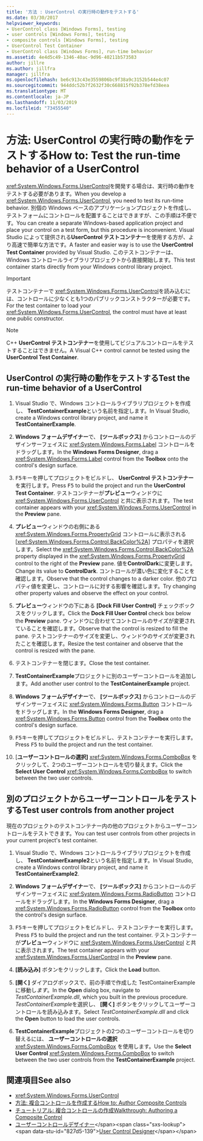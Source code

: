 ```yaml
---
title: '方法 : UserControl の実行時の動作をテストする'
ms.date: 03/30/2017
helpviewer_keywords:
- UserControl class [Windows Forms], testing
- user controls [Windows Forms], testing
- composite controls [Windows Forms], testing
- UserControl Test Container
- UserControl class [Windows Forms], run-time behavior
ms.assetid: 4e4d5c49-1346-40ac-9d96-40211b573583
author: jillre
ms.author: jillfra
manager: jillfra
ms.openlocfilehash: be6c913c43e3559806bc9f38a9c3152b544e4c07
ms.sourcegitcommit: 944ddc52b7f2632f30c668815f92b378efd38eea
ms.translationtype: MT
ms.contentlocale: ja-JP
ms.lasthandoff: 11/03/2019
ms.locfileid: "73455540"
---
```

# <a name="how-to-test-the-run-time-behavior-of-a-usercontrol"></a><span data-ttu-id="827d5-102">方法: UserControl の実行時の動作をテストする</span><span class="sxs-lookup"><span data-stu-id="827d5-102">How to: Test the run-time behavior of a UserControl</span></span>

<span data-ttu-id="827d5-103"><xref:System.Windows.Forms.UserControl>を開発する場合は、実行時の動作をテストする必要があります。</span><span class="sxs-lookup"><span data-stu-id="827d5-103">When you develop a <xref:System.Windows.Forms.UserControl>, you need to test its run-time behavior.</span></span> <span data-ttu-id="827d5-104">別個の Windows ベースのアプリケーションプロジェクトを作成し、テストフォームにコントロールを配置することはできますが、この手順は不便です。</span><span class="sxs-lookup"><span data-stu-id="827d5-104">You can create a separate Windows-based application project and place your control on a test form, but this procedure is inconvenient.</span></span> <span data-ttu-id="827d5-105">Visual Studio によって提供される**UserControl テストコンテナー**を使用する方が、より高速で簡単な方法です。</span><span class="sxs-lookup"><span data-stu-id="827d5-105">A faster and easier way is to use the **UserControl Test Container** provided by Visual Studio.</span></span> <span data-ttu-id="827d5-106">このテストコンテナーは、Windows コントロールライブラリプロジェクトから直接開始します。</span><span class="sxs-lookup"><span data-stu-id="827d5-106">This test container starts directly from your Windows control library project.</span></span>

> [!IMPORTANT]
> <span data-ttu-id="827d5-107">テストコンテナーで <xref:System.Windows.Forms.UserControl>を読み込むには、コントロールに少なくとも1つのパブリックコンストラクターが必要です。</span><span class="sxs-lookup"><span data-stu-id="827d5-107">For the test container to load your <xref:System.Windows.Forms.UserControl>, the control must have at least one public constructor.</span></span>

> [!NOTE]
> <span data-ttu-id="827d5-108">C++ **UserControl テストコンテナー**を使用してビジュアルコントロールをテストすることはできません。</span><span class="sxs-lookup"><span data-stu-id="827d5-108">A Visual C++ control cannot be tested using the **UserControl Test Container**.</span></span>

## <a name="test-the-run-time-behavior-of-a-usercontrol"></a><span data-ttu-id="827d5-109">UserControl の実行時の動作をテストする</span><span class="sxs-lookup"><span data-stu-id="827d5-109">Test the run-time behavior of a UserControl</span></span>

1. <span data-ttu-id="827d5-110">Visual Studio で、Windows コントロールライブラリプロジェクトを作成し、 **TestContainerExample**という名前を指定します。</span><span class="sxs-lookup"><span data-stu-id="827d5-110">In Visual Studio, create a Windows control library project, and name it **TestContainerExample**.</span></span>

2. <span data-ttu-id="827d5-111">**Windows フォームデザイナー**で、 **[ツールボックス]** からコントロールのデザインサーフェイスに <xref:System.Windows.Forms.Label> コントロールをドラッグします。</span><span class="sxs-lookup"><span data-stu-id="827d5-111">In the **Windows Forms Designer**, drag a <xref:System.Windows.Forms.Label> control from the **Toolbox** onto the control's design surface.</span></span>

3. <span data-ttu-id="827d5-112"><kbd>F5</kbd>キーを押してプロジェクトをビルドし、 **UserControl テストコンテナー**を実行します。</span><span class="sxs-lookup"><span data-stu-id="827d5-112">Press <kbd>F5</kbd> to build the project and run the **UserControl Test Container**.</span></span> <span data-ttu-id="827d5-113">テストコンテナーが**プレビュー**ウィンドウに <xref:System.Windows.Forms.UserControl> と共に表示されます。</span><span class="sxs-lookup"><span data-stu-id="827d5-113">The test container appears with your <xref:System.Windows.Forms.UserControl> in the **Preview** pane.</span></span>

4. <span data-ttu-id="827d5-114">**プレビュー**ウィンドウの右側にある <xref:System.Windows.Forms.PropertyGrid> コントロールに表示される [<xref:System.Windows.Forms.Control.BackColor%2A>] プロパティを選択します。</span><span class="sxs-lookup"><span data-stu-id="827d5-114">Select the <xref:System.Windows.Forms.Control.BackColor%2A> property displayed in the <xref:System.Windows.Forms.PropertyGrid> control to the right of the **Preview** pane.</span></span> <span data-ttu-id="827d5-115">値を**ControlDark**に変更します。</span><span class="sxs-lookup"><span data-stu-id="827d5-115">Change its value to **ControlDark**.</span></span> <span data-ttu-id="827d5-116">コントロールが濃い色に変化することを確認します。</span><span class="sxs-lookup"><span data-stu-id="827d5-116">Observe that the control changes to a darker color.</span></span> <span data-ttu-id="827d5-117">他のプロパティ値を変更し、コントロールに対する影響を確認します。</span><span class="sxs-lookup"><span data-stu-id="827d5-117">Try changing other property values and observe the effect on your control.</span></span>

5. <span data-ttu-id="827d5-118">**プレビュー**ウィンドウの下にある **[Dock Fill User Control]** チェックボックスをクリックします。</span><span class="sxs-lookup"><span data-stu-id="827d5-118">Click the **Dock Fill User Control** check box below the **Preview** pane.</span></span> <span data-ttu-id="827d5-119">ウィンドウに合わせてコントロールのサイズが変更されていることを確認します。</span><span class="sxs-lookup"><span data-stu-id="827d5-119">Observe that the control is resized to fill the pane.</span></span> <span data-ttu-id="827d5-120">テストコンテナーのサイズを変更し、ウィンドウのサイズが変更されたことを確認します。</span><span class="sxs-lookup"><span data-stu-id="827d5-120">Resize the test container and observe that the control is resized with the pane.</span></span>

6. <span data-ttu-id="827d5-121">テストコンテナーを閉じます。</span><span class="sxs-lookup"><span data-stu-id="827d5-121">Close the test container.</span></span>

7. <span data-ttu-id="827d5-122">**TestContainerExample**プロジェクトに別のユーザーコントロールを追加します。</span><span class="sxs-lookup"><span data-stu-id="827d5-122">Add another user control to the **TestContainerExample** project.</span></span>

8. <span data-ttu-id="827d5-123">**Windows フォームデザイナー**で、 **[ツールボックス]** からコントロールのデザインサーフェイスに <xref:System.Windows.Forms.Button> コントロールをドラッグします。</span><span class="sxs-lookup"><span data-stu-id="827d5-123">In the **Windows Forms Designer**, drag a <xref:System.Windows.Forms.Button> control from the **Toolbox** onto the control's design surface.</span></span>

9. <span data-ttu-id="827d5-124"><kbd>F5</kbd>キーを押してプロジェクトをビルドし、テストコンテナーを実行します。</span><span class="sxs-lookup"><span data-stu-id="827d5-124">Press <kbd>F5</kbd> to build the project and run the test container.</span></span>

10. <span data-ttu-id="827d5-125">[**ユーザーコントロールの選択]** <xref:System.Windows.Forms.ComboBox> をクリックして、2つのユーザーコントロールを切り替えます。</span><span class="sxs-lookup"><span data-stu-id="827d5-125">Click the **Select User Control** <xref:System.Windows.Forms.ComboBox> to switch between the two user controls.</span></span>

## <a name="test-user-controls-from-another-project"></a><span data-ttu-id="827d5-126">別のプロジェクトからユーザーコントロールをテストする</span><span class="sxs-lookup"><span data-stu-id="827d5-126">Test user controls from another project</span></span>

<span data-ttu-id="827d5-127">現在のプロジェクトのテストコンテナー内の他のプロジェクトからユーザーコントロールをテストできます。</span><span class="sxs-lookup"><span data-stu-id="827d5-127">You can test user controls from other projects in your current project's test container.</span></span>

1. <span data-ttu-id="827d5-128">Visual Studio で、Windows コントロールライブラリプロジェクトを作成し、 **TestContainerExample2**という名前を指定します。</span><span class="sxs-lookup"><span data-stu-id="827d5-128">In Visual Studio, create a Windows control library project, and name it **TestContainerExample2**.</span></span>

2. <span data-ttu-id="827d5-129">**Windows フォームデザイナー**で、 **[ツールボックス]** からコントロールのデザインサーフェイスに <xref:System.Windows.Forms.RadioButton> コントロールをドラッグします。</span><span class="sxs-lookup"><span data-stu-id="827d5-129">In the **Windows Forms Designer**, drag a <xref:System.Windows.Forms.RadioButton> control from the **Toolbox** onto the control's design surface.</span></span>

3. <span data-ttu-id="827d5-130"><kbd>F5</kbd>キーを押してプロジェクトをビルドし、テストコンテナーを実行します。</span><span class="sxs-lookup"><span data-stu-id="827d5-130">Press <kbd>F5</kbd> to build the project and run the test container.</span></span> <span data-ttu-id="827d5-131">テストコンテナーが**プレビュー**ウィンドウに <xref:System.Windows.Forms.UserControl> と共に表示されます。</span><span class="sxs-lookup"><span data-stu-id="827d5-131">The test container appears with your <xref:System.Windows.Forms.UserControl> in the **Preview** pane.</span></span>

4. <span data-ttu-id="827d5-132">**[読み込み]** ボタンをクリックします。</span><span class="sxs-lookup"><span data-stu-id="827d5-132">Click the **Load** button.</span></span>

5. <span data-ttu-id="827d5-133">**[開く]** ダイアログボックスで、前の手順で作成した TestContainerExample に移動し*ます*。</span><span class="sxs-lookup"><span data-stu-id="827d5-133">In the **Open** dialog box, navigate to *TestContainerExample.dll*, which you built in the previous procedure.</span></span> <span data-ttu-id="827d5-134">*TestContainerExample*を選択し、 **[開く]** ボタンをクリックしてユーザーコントロールを読み込みます。</span><span class="sxs-lookup"><span data-stu-id="827d5-134">Select *TestContainerExample.dll* and click the **Open** button to load the user controls.</span></span>

6. <span data-ttu-id="827d5-135">**TestContainerExample**プロジェクトの2つのユーザーコントロールを切り替えるには、 **ユーザーコントロールの選択**<xref:System.Windows.Forms.ComboBox> を使用します。</span><span class="sxs-lookup"><span data-stu-id="827d5-135">Use the **Select User Control** <xref:System.Windows.Forms.ComboBox> to switch between the two user controls from the **TestContainerExample** project.</span></span>

## <a name="see-also"></a><span data-ttu-id="827d5-136">関連項目</span><span class="sxs-lookup"><span data-stu-id="827d5-136">See also</span></span>

- <xref:System.Windows.Forms.UserControl>
- [<span data-ttu-id="827d5-137">方法: 複合コントロールを作成する</span><span class="sxs-lookup"><span data-stu-id="827d5-137">How to: Author Composite Controls</span></span>](how-to-author-composite-controls.md)
- [<span data-ttu-id="827d5-138">チュートリアル: 複合コントロールの作成</span><span class="sxs-lookup"><span data-stu-id="827d5-138">Walkthrough: Authoring a Composite Control</span></span>](walkthrough-authoring-a-composite-control-with-visual-csharp.md)
- <span data-ttu-id="827d5-139">[ユーザーコントロールデザイナー](https://docs.microsoft.com/previous-versions/visualstudio/visual-studio-2010/183c3hth(v=vs.100))</span><span class="sxs-lookup"><span data-stu-id="827d5-139">[User Control Designer](https://docs.microsoft.com/previous-versions/visualstudio/visual-studio-2010/183c3hth(v=vs.100))</span></span>
